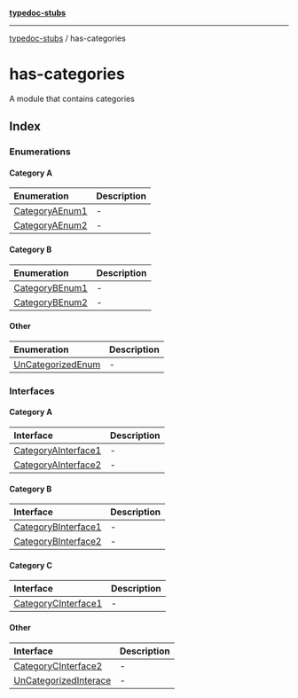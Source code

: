 [**typedoc-stubs**](../index.md)

***

[typedoc-stubs](../modules.md) / has-categories

# has-categories

A module that contains categories

## Index

### Enumerations

#### Category A

| Enumeration | Description |
| :------ | :------ |
| [CategoryAEnum1](enumerations/CategoryAEnum1.md) | - |
| [CategoryAEnum2](enumerations/CategoryAEnum2.md) | - |

#### Category B

| Enumeration | Description |
| :------ | :------ |
| [CategoryBEnum1](enumerations/CategoryBEnum1.md) | - |
| [CategoryBEnum2](enumerations/CategoryBEnum2.md) | - |

#### Other

| Enumeration | Description |
| :------ | :------ |
| [UnCategorizedEnum](enumerations/UnCategorizedEnum.md) | - |

### Interfaces

#### Category A

| Interface | Description |
| :------ | :------ |
| [CategoryAInterface1](interfaces/CategoryAInterface1.md) | - |
| [CategoryAInterface2](interfaces/CategoryAInterface2.md) | - |

#### Category B

| Interface | Description |
| :------ | :------ |
| [CategoryBInterface1](interfaces/CategoryBInterface1.md) | - |
| [CategoryBInterface2](interfaces/CategoryBInterface2.md) | - |

#### Category C

| Interface | Description |
| :------ | :------ |
| [CategoryCInterface1](interfaces/CategoryCInterface1.md) | - |

#### Other

| Interface | Description |
| :------ | :------ |
| [CategoryCInterface2](interfaces/CategoryCInterface2.md) | - |
| [UnCategorizedInterace](interfaces/UnCategorizedInterace.md) | - |
